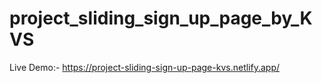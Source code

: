 # project_sliding_sign_up_page_by_KVS
Live Demo:- https://project-sliding-sign-up-page-kvs.netlify.app/

